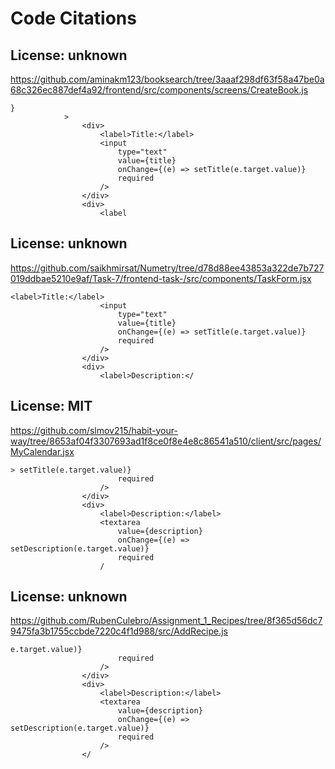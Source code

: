 # Code Citations

## License: unknown
https://github.com/aminakm123/booksearch/tree/3aaaf298df63f58a47be0a68c326ec887def4a92/frontend/src/components/screens/CreateBook.js

```
}
            >
                <div>
                    <label>Title:</label>
                    <input
                        type="text"
                        value={title}
                        onChange={(e) => setTitle(e.target.value)}
                        required
                    />
                </div>
                <div>
                    <label
```


## License: unknown
https://github.com/saikhmirsat/Numetry/tree/d78d88ee43853a322de7b727019ddbae5210e9af/Task-7/frontend-task-/src/components/TaskForm.jsx

```
<label>Title:</label>
                    <input
                        type="text"
                        value={title}
                        onChange={(e) => setTitle(e.target.value)}
                        required
                    />
                </div>
                <div>
                    <label>Description:</
```


## License: MIT
https://github.com/slmov215/habit-your-way/tree/8653af04f3307693ad1f8ce0f8e4e8c86541a510/client/src/pages/MyCalendar.jsx

```
> setTitle(e.target.value)}
                        required
                    />
                </div>
                <div>
                    <label>Description:</label>
                    <textarea
                        value={description}
                        onChange={(e) => setDescription(e.target.value)}
                        required
                    /
```


## License: unknown
https://github.com/RubenCulebro/Assignment_1_Recipes/tree/8f365d56dc79475fa3b1755ccbde7220c4f1d988/src/AddRecipe.js

```
e.target.value)}
                        required
                    />
                </div>
                <div>
                    <label>Description:</label>
                    <textarea
                        value={description}
                        onChange={(e) => setDescription(e.target.value)}
                        required
                    />
                </
```

